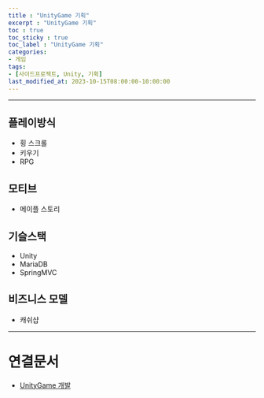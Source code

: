 ```yaml
---
title : "UnityGame 기획"
excerpt : "UnityGame 기획"
toc : true
toc_sticky : true
toc_label : "UnityGame 기획"
categories:
- 게임
tags:
- [사이드프로젝트, Unity, 기획]
last_modified_at: 2023-10-15T08:00:00-10:00:00
---
```

  
---
  
## 플레이방식
- 횡 스크롤 
- 키우기
- RPG
  
## 모티브
- 메이플 스토리
  
## 기슬스택
- Unity
- MariaDB
- SpringMVC
  
## 비즈니스 모델
- 캐쉬샵

---
  
# 연결문서
- [UnityGame 개발](../../게임/게임-UnityGame-개발)
